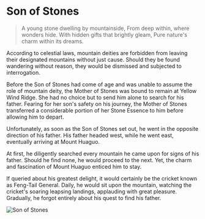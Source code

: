# Son of Stones

> A young stone dwelling by mountainside,
> From deep within, where wonders hide.
> With hidden gifts that brightly gleam,
> Pure nature's charm within its dreams.

According to celestial laws, mountain deities are forbidden from leaving
their designated mountains without just cause. Should they be found
wandering without reason, they would be dismissed and subjected to
interrogation.

Before the Son of Stones had come of age and was unable to assume the
role of mountain deity, the Mother of Stones was bound to remain at
Yellow Wind Ridge. She had no choice but to send him alone to search for
his father. Fearing for her son's safety on his journey, the Mother of Stones
transferred a considerable portion of her Stone Essence to him before
allowing him to depart.

Unfortunately, as soon as the Son of Stones set out, he went in the
opposite direction of his father. His father headed west, while he went
east, eventually arriving at Mount Huaguo.

At first, he diligently searched every mountain he came upon for signs of
his father. Should he find none, he would proceed to the next. Yet, the
charm and fascination of Mount Huaguo enticed him to stay.

If queried about his greatest delight, it would certainly be the cricket
known as Feng-Tail General. Daily, he would sit upon the mountain,
watching the cricket's soaring leapsing landings, applauding
with great pleasure. Gradually, he forgot entirely about his quest to find
his father.

![Son of Stones](/image-20240827233911239.png)